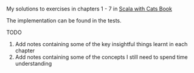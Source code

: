My solutions to exercises in chapters 1 - 7 in [Scala with Cats Book](https://underscore.io/books/scala-with-cats/)

The implementation can be found in the tests.

TODO

1. Add notes containing some of the key insightful things learnt in each chapter
2. Add notes containing some of the concepts I still need to spend time understanding